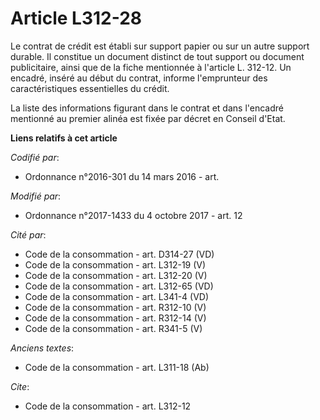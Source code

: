 # Article L312-28

Le contrat de crédit est établi sur support papier ou sur un autre support durable. Il constitue un document distinct de tout
support ou document publicitaire, ainsi que de la fiche mentionnée à l'article L. 312-12. Un encadré, inséré au début du
contrat, informe l'emprunteur des caractéristiques essentielles du crédit.

La liste des informations figurant dans le contrat et dans l'encadré mentionné au premier alinéa est fixée par décret en
Conseil d'Etat.

**Liens relatifs à cet article**

_Codifié par_:

  - Ordonnance n°2016-301 du 14 mars 2016 - art.

_Modifié par_:

  - Ordonnance n°2017-1433 du 4 octobre 2017 - art. 12

_Cité par_:

  - Code de la consommation - art. D314-27 (VD)
  - Code de la consommation - art. L312-19 (V)
  - Code de la consommation - art. L312-20 (V)
  - Code de la consommation - art. L312-65 (VD)
  - Code de la consommation - art. L341-4 (VD)
  - Code de la consommation - art. R312-10 (V)
  - Code de la consommation - art. R312-14 (V)
  - Code de la consommation - art. R341-5 (V)

_Anciens textes_:

  - Code de la consommation - art. L311-18 (Ab)

_Cite_:

  - Code de la consommation - art. L312-12
